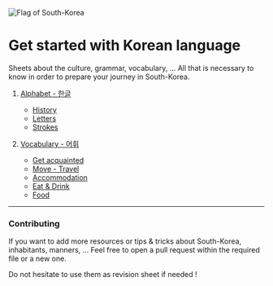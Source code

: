![Flag of South-Korea](https://i.imgur.com/bBo7vd7.png)

# Get started with Korean language
Sheets  about the culture, grammar, vocabulary, ... All that is necessary to know in order to prepare your journey in South-Korea.

1. [Alphabet - 한글](Alphabet)
    - [History](Alphabet/HISTORY.md)
    - [Letters](Alphabet/LETTERS.md)
    - [Strokes](Alphabet/STROKES.md)
    
2. [Vocabulary - 어휘](Vocabulary)
    - [Get acquainted](Vocabulary/Get%20acquainted/README.md)
    - [Move - Travel](Vocabulary/Move%20-%20Travel/README.md)
    - [Accommodation](Vocabulary/Accommodation/README.md)
    - [Eat & Drink](Vocabulary/Eat%20&%20Drink/README.md)
    - [Food](Vocabulary/Food/README.md)

---
### Contributing

If you want to add more resources or tips & tricks about South-Korea, inhabitants, manners, ... Feel free to open a pull request within the required file or a new one. 

Do not hesitate to use them as revision sheet if needed !